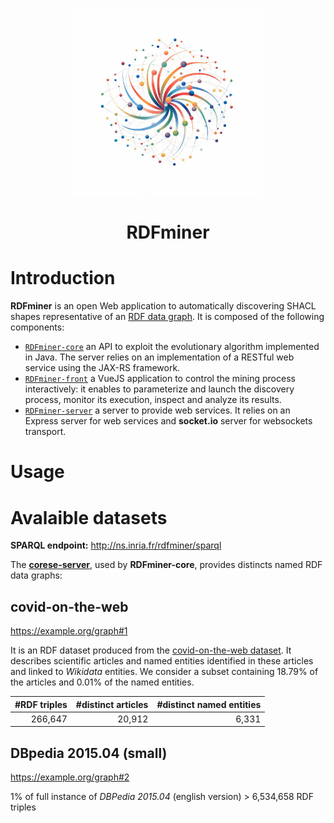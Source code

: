 <p align="center">
    <a href="https://ns.inria.fr/rdfminer/">
        <img src="https://raw.githubusercontent.com/Wimmics/RDFminer/main/RDFminer-front/v2/public/rdfminer.jpg" width="300" height="300" alt="rdfminer-logo">
    </a>
    <br>
    <h1 align="center">RDFminer</h1> 
</p>

# Introduction

**RDFminer** is an open Web application to automatically discovering SHACL shapes representative of an [RDF data graph](#avalaible-datasets). It is composed of the following components:

- [`RDFminer-core`](https://github.com/Wimmics/RDFminer/tree/main/RDFminer-core) an API to exploit the evolutionary algorithm implemented in Java. The server relies on an implementation of a RESTful web service using the JAX-RS framework.
- [`RDFminer-front`](https://github.com/Wimmics/RDFminer/tree/main/RDFminer-front) a VueJS application to control the mining process interactively: it enables to parameterize and launch the discovery process, monitor
its execution, inspect and analyze its results.
- [`RDFminer-server`](https://github.com/Wimmics/RDFminer/tree/main/RDFminer-front) a server to provide web services. It relies on an Express server for web services and **socket.io** server for websockets transport.

# Usage

# Avalaible datasets

**SPARQL endpoint:** http://ns.inria.fr/rdfminer/sparql

The [**corese-server**](https://github.com/Wimmics/RDFminer/tree/main/corese/corese-server/build-docker), used by **RDFminer-core**, provides distincts named RDF data graphs:

## covid-on-the-web

https://example.org/graph#1 

It is an RDF dataset produced from the [covid-on-the-web dataset](https://github.com/Wimmics/CovidOnTheWeb). It describes scientific articles and named entities identified in these articles and linked to *Wikidata* entities. We consider a subset containing 18.79% of the articles and 0.01% of the named entities. 

<center>

| #RDF triples | #distinct articles | #distinct named entities |
|-------------:|-------------------:|-------------------------:|
|    266,647   |     20,912         |         6,331            |

</center>

## DBpedia 2015.04 (small)

https://example.org/graph#2 

1% of full instance of *DBPedia 2015.04* (english version) > 6,534,658 RDF triples

<!-- <center>

| #RDF triples   | #distinct subject  | #distinct properties     | #distinct object     |
|---------------:|-------------------:|-------------------------:|---------------------:|
|    6,534,658   |              |                     |                      |

</center> -->
